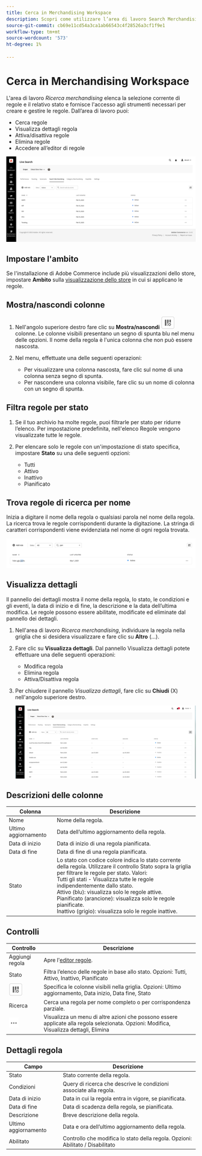 ```yaml
---
title: Cerca in Merchandising Workspace
description: Scopri come utilizzare l’area di lavoro Search Merchandising.
source-git-commit: cb69e11cd54a3ca1ab66543c4f28526a3cf1f9e1
workflow-type: tm+mt
source-wordcount: '573'
ht-degree: 1%

---
```


# Cerca in Merchandising Workspace

L&#39;area di lavoro *Ricerca merchandising* elenca la selezione corrente di regole e il relativo stato e fornisce l&#39;accesso agli strumenti necessari per creare e gestire le regole. Dall’area di lavoro puoi:

* Cerca regole
* Visualizza dettagli regola
* Attiva/disattiva regole
* Elimina regole
* Accedere all’editor di regole

![Cerca in Workspace di merchandising](assets/rules-workspace.png)

## Impostare l&#39;ambito

Se l&#39;installazione di Adobe Commerce include più visualizzazioni dello store, impostare **Ambito** sulla [visualizzazione dello store](https://experienceleague.adobe.com/docs/commerce-admin/start/setup/websites-stores-views.html#scope-settings) in cui si applicano le regole.

## Mostra/nascondi colonne

1. Nell&#39;angolo superiore destro fare clic su **Mostra/nascondi** ![Selettore colonna](assets/btn-show-hide-columns.png) colonne.
Le colonne visibili presentano un segno di spunta blu nel menu delle opzioni. Il nome della regola è l&#39;unica colonna che non può essere nascosta.

1. Nel menu, effettuate una delle seguenti operazioni:

   * Per visualizzare una colonna nascosta, fare clic sul nome di una colonna senza segno di spunta.
   * Per nascondere una colonna visibile, fare clic su un nome di colonna con un segno di spunta.

## Filtra regole per stato

1. Se il tuo archivio ha molte regole, puoi filtrarle per stato per ridurre l’elenco. Per impostazione predefinita, nell&#39;elenco Regole vengono visualizzate tutte le regole.

1. Per elencare solo le regole con un&#39;impostazione di stato specifica, impostare **Stato** su una delle seguenti opzioni:

   * Tutti
   * Attivo
   * Inattivo
   * Pianificato

## Trova regole di ricerca per nome

Inizia a digitare il nome della regola o qualsiasi parola nel nome della regola.
La ricerca trova le regole corrispondenti durante la digitazione. La stringa di caratteri corrispondenti viene evidenziata nel nome di ogni regola trovata.

![Regole - trova per nome](assets/rules-workspace-search-name.png)

## Visualizza dettagli

Il pannello dei dettagli mostra il nome della regola, lo stato, le condizioni e gli eventi, la data di inizio e di fine, la descrizione e la data dell’ultima modifica. Le regole possono essere abilitate, modificate ed eliminate dal pannello dei dettagli.

1. Nell&#39;area di lavoro *Ricerca merchandising*, individuare la regola nella griglia che si desidera visualizzare e fare clic su **Altro** (...).
1. Fare clic su **Visualizza dettagli**.
Dal pannello Visualizza dettagli potete effettuare una delle seguenti operazioni:

   * Modifica regola
   * Elimina regola
   * Attiva/Disattiva regola

1. Per chiudere il pannello *Visualizza dettagli*, fare clic su **Chiudi** (X) nell&#39;angolo superiore destro.

   ![Regola - dettagli](assets/rules-workspace-details.png)

## Descrizioni delle colonne

| Colonna | Descrizione |
|--- |--- |
| Nome | Nome della regola. |
| Ultimo aggiornamento | Data dell’ultimo aggiornamento della regola. |
| Data di inizio | Data di inizio di una regola pianificata. |
| Data di fine | Data di fine di una regola pianificata. |
| Stato | Lo stato con codice colore indica lo stato corrente della regola. Utilizzare il controllo Stato sopra la griglia per filtrare le regole per stato. Valori:<br />Tutti gli stati - Visualizza tutte le regole indipendentemente dallo stato.<br />Attivo (blu): visualizza solo le regole attive.<br />Pianificato (arancione): visualizza solo le regole pianificate.<br />Inattivo (grigio): visualizza solo le regole inattive. |

## Controlli

| Controllo | Descrizione |
|--- |--- |
| Aggiungi regola | Apre l&#39;[editor regole](rules-add.md). |
| Stato | Filtra l’elenco delle regole in base allo stato. Opzioni: Tutti, Attivo, Inattivo, Pianificato |
| ![Selettore colonna](assets/btn-show-hide-columns.png) | Specifica le colonne visibili nella griglia. Opzioni: Ultimo aggiornamento, Data inizio, Data fine, Stato |
| Ricerca | Cerca una regola per nome completo o per corrispondenza parziale. |
| ![Altro selettore](assets/btn-more.png) | Visualizza un menu di altre azioni che possono essere applicate alla regola selezionata. Opzioni: Modifica, Visualizza dettagli, Elimina |

## Dettagli regola

| Campo | Descrizione |
|--- |--- |
| Stato | Stato corrente della regola. |
| Condizioni | Query di ricerca che descrive le condizioni associate alla regola. |
| Data di inizio | Data in cui la regola entra in vigore, se pianificata. |
| Data di fine | Data di scadenza della regola, se pianificata. |
| Descrizione | Breve descrizione della regola. |
| Ultimo aggiornamento | Data e ora dell’ultimo aggiornamento della regola. |
| Abilitato | Controllo che modifica lo stato della regola. Opzioni: Abilitato / Disabilitato |
